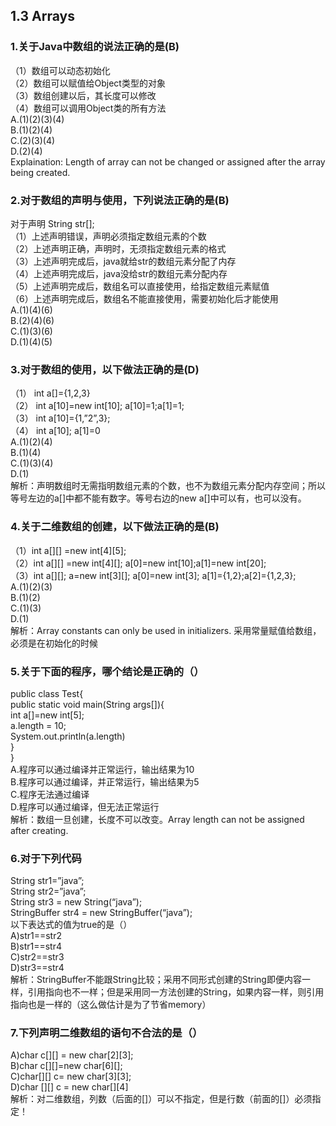 ## 1.3 Arrays
### 1.关于Java中数组的说法正确的是(B)</br>
（1）数组可以动态初始化</br>
（2）数组可以赋值给Object类型的对象</br>
（3）数组创建以后，其长度可以修改</br>
（4）数组可以调用Object类的所有方法</br>
A.(1)(2)(3)(4)</br>
B.(1)(2)(4) </br>
C.(2)(3)(4) </br>
D.(2)(4)</br>
Explaination: Length of array can not be changed or assigned after the array being created.</br>

### 2.对于数组的声明与使用，下列说法正确的是(B)</br>
对于声明 String str[];</br>
（1）上述声明错误，声明必须指定数组元素的个数</br>
（2）上述声明正确，声明时，无须指定数组元素的格式</br>
（3）上述声明完成后，java就给str的数组元素分配了内存</br>
（4）上述声明完成后，java没给str的数组元素分配内存</br>
（5）上述声明完成后，数组名可以直接使用，给指定数组元素赋值</br>
（6）上述声明完成后，数组名不能直接使用，需要初始化后才能使用</br>
A.(1)(4)(6) </br>
B.(2)(4)(6)</br>
C.(1)(3)(6) </br>
D.(1)(4)(5)</br>

### 3.对于数组的使用，以下做法正确的是(D)</br>
（1）	int a[]={1,2,3}</br>
（2）	int a[10]=new int[10]; a[10]=1;a[1]=1;</br>
（3）	int a[10]={1,”2”,3};</br>
（4）	int a[10]; a[1]=0</br>
A.(1)(2)(4) </br>
B.(1)(4) </br>
C.(1)(3)(4)</br> 
D.(1)</br>
解析：声明数组时无需指明数组元素的个数，也不为数组元素分配内存空间；所以等号左边的a[]中都不能有数字。等号右边的new a[]中可以有，也可以没有。</br>

### 4.关于二维数组的创建，以下做法正确的是(B)</br>
（1）int a[][] =new int[4][5];</br>
（2）int a[][] =new int[4][]; a[0]=new int[10];a[1]=new int[20]; </br>
（3）int a[][]; a=new int[3][]; a[0]=new int[3]; a[1]={1,2};a[2]={1,2,3};</br>
A.(1)(2)(3) </br>
B.(1)(2) </br>
C.(1)(3) </br>
D.(1)</br>
解析：Array constants can only be used in initializers. 采用常量赋值给数组，必须是在初始化的时候</br>

### 5.关于下面的程序，哪个结论是正确的（）</br>
public class Test{</br>
  public static void main(String args[]){</br>
    int a[]=new int[5];</br>
    a.length = 10;</br>
    System.out.println(a.length)</br>
  }</br>
}</br>
A.程序可以通过编译并正常运行，输出结果为10 </br>
B.程序可以通过编译，并正常运行，输出结果为5</br> 
C.程序无法通过编译</br>
D.程序可以通过编译，但无法正常运行</br>
解析：数组一旦创建，长度不可以改变。Array length can not be assigned after creating.</br>

### 6.对于下列代码</br>
String str1=”java”;</br>
String str2=”java”;</br>
String str3 = new String(“java”);</br>
StringBuffer str4 = new StringBuffer(“java”);</br>
以下表达式的值为true的是（）</br>
A)str1==str2 </br>
B)str1==str4 </br>
C)str2==str3 </br>
D)str3==str4</br>
解析：StringBuffer不能跟String比较；采用不同形式创建的String即便内容一样，引用指向也不一样；但是采用同一方法创建的String，如果内容一样，则引用指向也是一样的（这么做估计是为了节省memory）</br>

### 7.下列声明二维数组的语句不合法的是（）</br>
A)char c[][] = new char[2][3]; </br>
B)char c[][]=new char[6][]; </br>
C)char[][] c= new char[3][3];</br> 
D)char [][] c = new char[][4]</br>
解析：对二维数组，列数（后面的[]）可以不指定，但是行数（前面的[]）必须指定！
